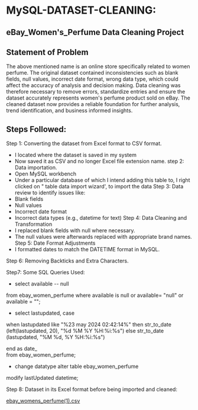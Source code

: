 # MySQL-DATASET-CLEANING:
## eBay_Women's_Perfume Data Cleaning Project

## Statement of Problem
The above mentioned name is an online store specifically related to women perfume.
The original dataset contained inconsistencies such as blank fields, null values, incorrect date format, wrong data type, which could affect the accuracy of analysis and decision making. 
Data cleaning was therefore necessary to remove errors, standardize entries and ensure the dataset accurately represents women's perfume  product sold on eBay. The cleaned dataset now provides a reliable foundation for further analysis, trend identification, and business informed insights.


## Steps Followed:
Step 1: Converting the dataset from Excel format to CSV format. 
- I  located where the dataset is saved in my system
- Now saved it as CSV and no longer Excel file extension name.
step 2: Data importation.
- Open MySQL workbench
- Under a particular database of which I intend adding this table to, I right clicked on " table data import wizard', to import the data 
Step 3: Data  review to identify issues like:
- Blank fields
- Null values
- Incorrect date format
- Incorrect data types (e.g., datetime for text)
Step 4: Data Cleaning and Transformation
- I replaced blank fields with null where necessary.
- The null values were afterwards replaced with appropriate brand names.
Step 5: Date Format Adjustments
- I formatted dates to match the DATETIME format in MySQL.

Step 6: 	Removing Backticks and Extra Characters.

Step7: Some SQL Queries Used:

- select available  -- null 

from ebay_women_perfume
where available is null or available= "null" or available = "";


-	select lastupdated,
case

when lastupdated like "%23 may 2024 02:42:14%" 
then str_to_date (left(lastupdated, 20), "%d %M %Y %H:%i:%s")
else str_to_date (lastupdated, "%M %d, %Y %H:%i:%s")

end as date_  
from ebay_women_perfume;

- change datatype
alter table ebay_women_perfume

modify lastUpdated datetime;

Step 8: Dataset in its Excel format before being imported and cleaned:

[ebay_womens_perfume(1).csv](https://github.com/user-attachments/files/19932822/ebay_womens_perfume.1.csv)





